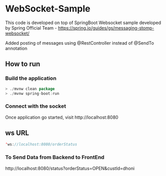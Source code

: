 # WebSocket-Sample

This code is developed on top of  SpringBoot Websocket sample developed by Spring Official Team - https://spring.io/guides/gs/messaging-stomp-websocket/

Added posting of messages using @RestController instead of @SendTo annotation

## How to run

### Build the application

```java
> ./mvnw clean package
> ./mvnw spring-boot:run
```

### Connect with the socket

Once application go started, visit http://localhost:8080

## ws URL

```java
'ws://localhost:8080/orderStatus
```

### To Send Data from Backend to FrontEnd

http://localhost:8080/status?orderStatus=OPEN&custId=dhoni